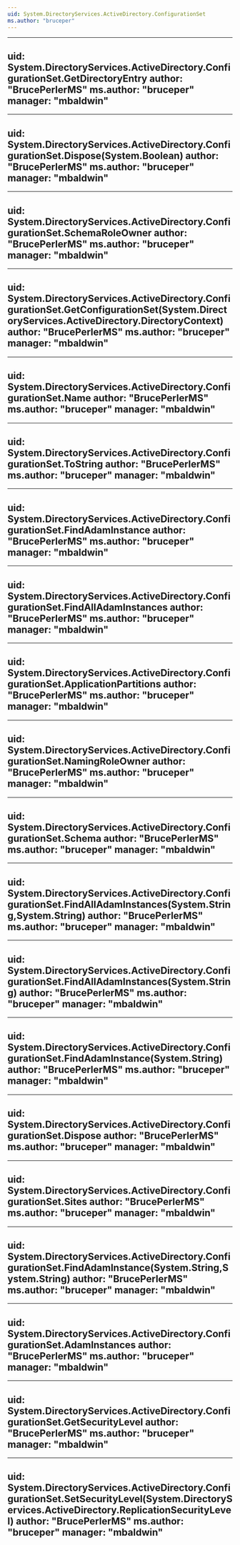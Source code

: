 ```yaml
---
uid: System.DirectoryServices.ActiveDirectory.ConfigurationSet
ms.author: "bruceper"
---
```


---
uid: System.DirectoryServices.ActiveDirectory.ConfigurationSet.GetDirectoryEntry
author: "BrucePerlerMS"
ms.author: "bruceper"
manager: "mbaldwin"
---

---
uid: System.DirectoryServices.ActiveDirectory.ConfigurationSet.Dispose(System.Boolean)
author: "BrucePerlerMS"
ms.author: "bruceper"
manager: "mbaldwin"
---

---
uid: System.DirectoryServices.ActiveDirectory.ConfigurationSet.SchemaRoleOwner
author: "BrucePerlerMS"
ms.author: "bruceper"
manager: "mbaldwin"
---

---
uid: System.DirectoryServices.ActiveDirectory.ConfigurationSet.GetConfigurationSet(System.DirectoryServices.ActiveDirectory.DirectoryContext)
author: "BrucePerlerMS"
ms.author: "bruceper"
manager: "mbaldwin"
---

---
uid: System.DirectoryServices.ActiveDirectory.ConfigurationSet.Name
author: "BrucePerlerMS"
ms.author: "bruceper"
manager: "mbaldwin"
---

---
uid: System.DirectoryServices.ActiveDirectory.ConfigurationSet.ToString
author: "BrucePerlerMS"
ms.author: "bruceper"
manager: "mbaldwin"
---

---
uid: System.DirectoryServices.ActiveDirectory.ConfigurationSet.FindAdamInstance
author: "BrucePerlerMS"
ms.author: "bruceper"
manager: "mbaldwin"
---

---
uid: System.DirectoryServices.ActiveDirectory.ConfigurationSet.FindAllAdamInstances
author: "BrucePerlerMS"
ms.author: "bruceper"
manager: "mbaldwin"
---

---
uid: System.DirectoryServices.ActiveDirectory.ConfigurationSet.ApplicationPartitions
author: "BrucePerlerMS"
ms.author: "bruceper"
manager: "mbaldwin"
---

---
uid: System.DirectoryServices.ActiveDirectory.ConfigurationSet.NamingRoleOwner
author: "BrucePerlerMS"
ms.author: "bruceper"
manager: "mbaldwin"
---

---
uid: System.DirectoryServices.ActiveDirectory.ConfigurationSet.Schema
author: "BrucePerlerMS"
ms.author: "bruceper"
manager: "mbaldwin"
---

---
uid: System.DirectoryServices.ActiveDirectory.ConfigurationSet.FindAllAdamInstances(System.String,System.String)
author: "BrucePerlerMS"
ms.author: "bruceper"
manager: "mbaldwin"
---

---
uid: System.DirectoryServices.ActiveDirectory.ConfigurationSet.FindAllAdamInstances(System.String)
author: "BrucePerlerMS"
ms.author: "bruceper"
manager: "mbaldwin"
---

---
uid: System.DirectoryServices.ActiveDirectory.ConfigurationSet.FindAdamInstance(System.String)
author: "BrucePerlerMS"
ms.author: "bruceper"
manager: "mbaldwin"
---

---
uid: System.DirectoryServices.ActiveDirectory.ConfigurationSet.Dispose
author: "BrucePerlerMS"
ms.author: "bruceper"
manager: "mbaldwin"
---

---
uid: System.DirectoryServices.ActiveDirectory.ConfigurationSet.Sites
author: "BrucePerlerMS"
ms.author: "bruceper"
manager: "mbaldwin"
---

---
uid: System.DirectoryServices.ActiveDirectory.ConfigurationSet.FindAdamInstance(System.String,System.String)
author: "BrucePerlerMS"
ms.author: "bruceper"
manager: "mbaldwin"
---

---
uid: System.DirectoryServices.ActiveDirectory.ConfigurationSet.AdamInstances
author: "BrucePerlerMS"
ms.author: "bruceper"
manager: "mbaldwin"
---

---
uid: System.DirectoryServices.ActiveDirectory.ConfigurationSet.GetSecurityLevel
author: "BrucePerlerMS"
ms.author: "bruceper"
manager: "mbaldwin"
---

---
uid: System.DirectoryServices.ActiveDirectory.ConfigurationSet.SetSecurityLevel(System.DirectoryServices.ActiveDirectory.ReplicationSecurityLevel)
author: "BrucePerlerMS"
ms.author: "bruceper"
manager: "mbaldwin"
---
